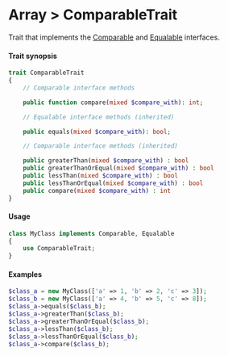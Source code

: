 # Array > ComparableTrait

Trait that implements the [Comparable](https://github.com/sirn-se/phrity-comparison) and
[Equalable](https://github.com/sirn-se/phrity-comparison) interfaces.

#### Trait synopsis

```php
trait ComparableTrait
{
    // Comparable interface methods

    public function compare(mixed $compare_with): int;

    // Equalable interface methods (inherited)

    public equals(mixed $compare_with): bool;

    // Comparable interface methods (inherited)

    public greaterThan(mixed $compare_with) : bool
    public greaterThanOrEqual(mixed $compare_with) : bool
    public lessThan(mixed $compare_with) : bool
    public lessThanOrEqual(mixed $compare_with) : bool
    public compare(mixed $compare_with) : int
}
```


#### Usage

```php
class MyClass implements Comparable, Equalable
{
    use ComparableTrait;
}
```

#### Examples

```php
$class_a = new MyClass(['a' => 1, 'b' => 2, 'c' => 3]);
$class_b = new MyClass(['a' => 4, 'b' => 5, 'c' => 8]);
$class_a->equals($class_b);
$class_a->greaterThan($class_b);
$class_a->greaterThanOrEqual($class_b);
$class_a->lessThan($class_b);
$class_a->lessThanOrEqual($class_b);
$class_a->compare($class_b);
```

